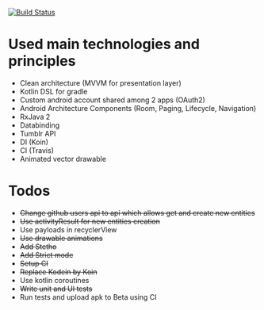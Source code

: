 [![Build Status](https://travis-ci.com/BulatMukhutdinov/Sample.svg?branch=master)](https://travis-ci.com/BulatMukhutdinov/Sample)

# Used main technologies and principles
* Clean architecture (MVVM for presentation layer)
* Kotlin DSL for gradle
* Custom android account shared among 2 apps (OAuth2)
* Android Architecture Components (Room, Paging, Lifecycle, Navigation)
* RxJava 2
* Databinding
* Tumblr API
* DI (Koin)
* CI (Travis)
* Animated vector drawable

# Todos
* ~~Change github users api to api which allows get and create new entities~~
* ~~Use activityResult for new entities creation~~
* Use payloads in recyclerView
* ~~Use drawable animations~~
* ~~Add Stetho~~
* ~~Add Strict mode~~
* ~~Setup CI~~
* ~~Replace Kodein by Koin~~
* Use kotlin coroutines
* ~~Write unit and UI tests~~
* Run tests and upload apk to Beta using CI
